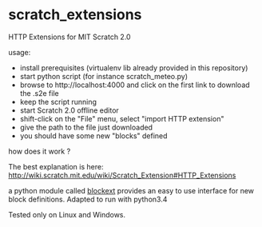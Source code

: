 # scratch_extensions
HTTP Extensions for MIT Scratch 2.0

usage:
- install prerequisites (virtualenv lib already provided in this repository)
- start python script (for instance scratch_meteo.py)
- browse to http://localhost:4000 and click on the first link to download the .s2e file
- keep the script running
- start Scratch 2.0 offline editor
- shift-click on the "File" menu, select "import HTTP extension" 
- give the path to the file just downloaded
- you should have some new "blocks" defined

how does it work ?

The best explanation is here:
http://wiki.scratch.mit.edu/wiki/Scratch_Extension#HTTP_Extensions

a python module called [blockext](https://github.com/blockext) provides an easy to use interface for new block definitions. Adapted to run with python3.4

Tested only on Linux and Windows.




 

